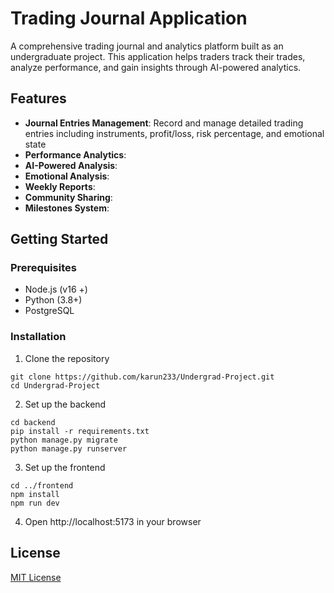 
# Trading Journal Application

A comprehensive trading journal and analytics platform built as an undergraduate project. This application helps traders track their trades, analyze performance, and gain insights through AI-powered analytics.

## Features

- **Journal Entries Management**: Record and manage detailed trading entries including instruments, profit/loss, risk percentage, and emotional state
- **Performance Analytics**:
- **AI-Powered Analysis**: 
- **Emotional Analysis**: 
- **Weekly Reports**: 
- **Community Sharing**: 
- **Milestones System**: 

## Getting Started

### Prerequisites
- Node.js (v16 +)
- Python (3.8+)
- PostgreSQL

### Installation

1. Clone the repository
```
git clone https://github.com/karun233/Undergrad-Project.git
cd Undergrad-Project
```

2. Set up the backend
```
cd backend
pip install -r requirements.txt
python manage.py migrate
python manage.py runserver
```

3. Set up the frontend
```
cd ../frontend
npm install
npm run dev
```

4. Open http://localhost:5173 in your browser

## License

[MIT License](LICENSE)
